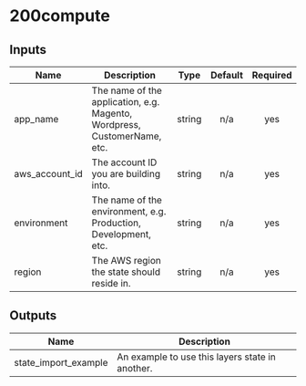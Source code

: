 # 200compute

## Inputs

| Name | Description | Type | Default | Required |
|------|-------------|:----:|:-----:|:-----:|
| app\_name | The name of the application, e.g. Magento, Wordpress, CustomerName, etc. | string | n/a | yes |
| aws\_account\_id | The account ID you are building into. | string | n/a | yes |
| environment | The name of the environment, e.g. Production, Development, etc. | string | n/a | yes |
| region | The AWS region the state should reside in. | string | n/a | yes |

## Outputs

| Name | Description |
|------|-------------|
| state\_import\_example | An example to use this layers state in another. |

